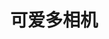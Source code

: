 ---
description: 供发萌的妹子发梦。兄弟们轻易不要动。
layout: post
results:
- primaryGenreName: Photo & Video
  version: '1.1'
  trackViewUrl: https://itunes.apple.com/cn/app/ke-ai-duo-xiang-ji/id680758164?mt=8&uo=4
  artworkUrl100: http://a1419.phobos.apple.com/us/r30/Purple4/v4/d7/f5/2a/d7f52a39-ad9b-fd1c-e234-6caf06547bfd/mzl.ussnkdxw.png
  artworkUrl60: http://a478.phobos.apple.com/us/r30/Purple6/v4/69/0a/5c/690a5cdb-ef89-b5e0-6188-0bbefe61c1e2/57.png
  sellerName: Kawaii Inc.
  supportedDevices:
  - iPadWifi
  - iPodTouchFifthGen
  - iPad3G
  - iPadFourthGen
  - iPhone5
  - iPadMini4G
  - iPadThirdGen
  - iPadFourthGen4G
  - iPhone5c
  - iPhone4
  - iPad23G
  - iPhone4S
  - iPadMini
  - iPad2Wifi
  - iPhone5s
  - iPodTouchThirdGen
  - iPadThirdGen4G
  - iPhone-3GS
  - iPodTouchourthGen
  genres:
  - 摄影与录像
  - 生活
  trackName: 可爱多相机
  description: "什么，可以瞬间变身大明星！？\n不信？那就来试一下！\n轻松美颜，轻松共享，大家一起来玩大头贴吧！可爱多相机是专门为女生准备的福利！\n\n--------让皮肤看起来像大明星！--------
    \n按下拍照钮的一瞬间就可以获得完美肌肤，美化度随意调节，没有最细腻只有更细腻！\n\n--------美瞳？太伤眼，过时啦！--------
    \n拍照瞬间自动漂漂你的眼睛形状，百分百自然动人，哇，自己忍不住多看两眼！\n\n--------上百种美化小素材，可爱到欲罢不能--------
    \n动物、植物、萌物像框，素材，图章，文字，荧光笔。自由组合，发挥你的秉异天赋！\n\n--------懒人分享法-------- \n拍完的照片一键分享到QQ空间、微信、人人、微博、和其他手机软件，让分享更简单！\n\n把美丽的自己留给地球，还等什么！？"
  price: 0
  trackId: 680758164
  releaseDate: '2013-09-12T11:40:52Z'
  screenshotUrls:
  - http://a2.mzstatic.com/us/r30/Purple6/v4/ad/98/dc/ad98dca9-59c6-53b2-73bc-bcb41ccb20a5/screen1136x1136.jpeg
  - http://a4.mzstatic.com/us/r30/Purple4/v4/ce/bb/fe/cebbfea4-685a-76ad-bc5c-a62ddad04db1/screen1136x1136.jpeg
  - http://a5.mzstatic.com/us/r30/Purple6/v4/1e/7f/93/1e7f93a2-272c-5bf3-6c72-b81ae1386039/screen1136x1136.jpeg
  - http://a1.mzstatic.com/us/r30/Purple4/v4/28/c4/21/28c4215e-dbbc-816d-1919-4dd11e11f7db/screen1136x1136.jpeg
  - http://a4.mzstatic.com/us/r30/Purple4/v4/5f/dd/81/5fdd81e3-c8db-1f4a-b773-e67e2c4cb2f3/screen1136x1136.jpeg
  artistViewUrl: https://itunes.apple.com/cn/artist/kawaii-inc./id680758167?uo=4
  primaryGenreId: 6008
  kind: software
  fileSizeBytes: '46562868'
  bundleId: com.kawaii.primore
  releaseNotes: '1.大幅修正了闪退问题

    2.APP整体提速80%

    3.增加了新的图案

    4.更新了拍摄画面'
  sellerUrl: http://d0v0b.com/
  artistName: Kawaii Inc.
  trackCensoredName: 可爱多相机
  isGameCenterEnabled: false
  contentAdvisoryRating: 4+
  languageCodesISO2A:
  - ZH
  - EN
  - JA
  - ZH
  - ZH
  trackContentRating: 4+
  features: &a []
  wrapperType: software
  artworkUrl512: http://a1419.phobos.apple.com/us/r30/Purple4/v4/d7/f5/2a/d7f52a39-ad9b-fd1c-e234-6caf06547bfd/mzl.ussnkdxw.png
  formattedPrice: 免费
  artistId: 680758167
  genreIds:
  - '6008'
  - '6012'
  currency: CNY
  ipadScreenshotUrls: *a
category: 摄影与录像
tags: tag1
resultCount: 1
title: 可爱多相机

---